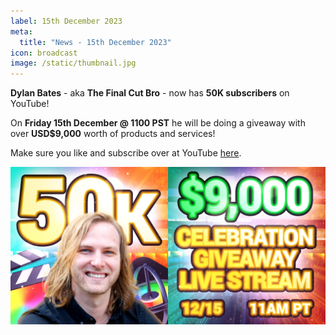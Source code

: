 ```yaml
---
label: 15th December 2023
meta:
  title: "News - 15th December 2023"
icon: broadcast
image: /static/thumbnail.jpg
---
```


**Dylan Bates** - aka **The Final Cut Bro** - now has **50K subscribers** on YouTube!

On **Friday 15th December @ 1100 PST** he will be doing a giveaway with over **USD$9,000** worth of products and services!

Make sure you like and subscribe over at YouTube [here](https://twitter.com/thefinalcutbro).

![](/static/dylan-50k.jpg)